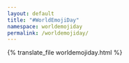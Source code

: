 ```yaml
---
layout: default
title: "#WorldEmojiDay"
namespace: worldemojiday
permalink: /worldemojiday/
---
```


{% translate_file worldemojiday.html %}


